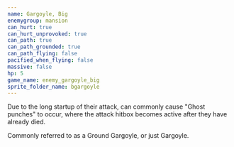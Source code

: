 ```yaml
---
name: Gargoyle, Big
enemygroup: mansion
can_hurt: true
can_hurt_unprovoked: true
can_path: true
can_path_grounded: true
can_path_flying: false
pacified_when_flying: false
massive: false
hp: 5
game_name: enemy_gargoyle_big
sprite_folder_name: bgargoyle
---
```


Due to the long startup of their attack, can commonly cause "Ghost punches" to occur, where the attack hitbox becomes active after they have already died.

Commonly referred to as a Ground Gargoyle, or just Gargoyle.